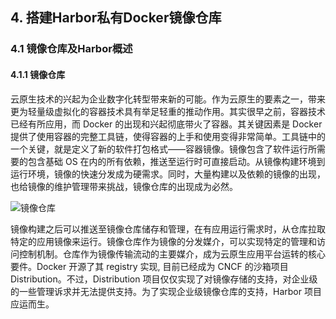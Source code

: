 ## 4. 搭建Harbor私有Docker镜像仓库
### 4.1 镜像仓库及Harbor概述
#### 4.1.1 镜像仓库

云原生技术的兴起为企业数字化转型带来新的可能。作为云原生的要素之一，带来更为轻量级虚拟化的容器技术具有举足轻重的推动作用。其实很早之前，容器技术已经有所应用，而 Docker 的出现和兴起彻底带火了容器。其关键因素是 Docker 提供了使用容器的完整工具链，使得容器的上手和使用变得非常简单。工具链中的一个关键，就是定义了新的软件打包格式——容器镜像。镜像包含了软件运行所需要的包含基础 OS 在内的所有依赖，推送至运行时可直接启动。从镜像构建环境到运行环境，镜像的快速分发成为硬需求。同时，大量构建以及依赖的镜像的出现，也给镜像的维护管理带来挑战，镜像仓库的出现成为必然。

![镜像仓库](https://image.eula.club/quantum/镜像仓库.png)

镜像构建之后可以推送至镜像仓库储存和管理，在有应用运行需求时，从仓库拉取特定的应用镜像来运行。镜像仓库作为镜像的分发媒介，可以实现特定的管理和访问控制机制。仓库作为镜像传输流动的主要媒介，成为云原生应用平台运转的核心要件。Docker 开源了其 registry 实现,  目前已经成为 CNCF 的沙箱项目Distribution。不过，Distribution 项目仅仅实现了对镜像存储的支持，对企业级的一些管理诉求并无法提供支持。为了实现企业级镜像仓库的支持，Harbor 项目应运而生。
